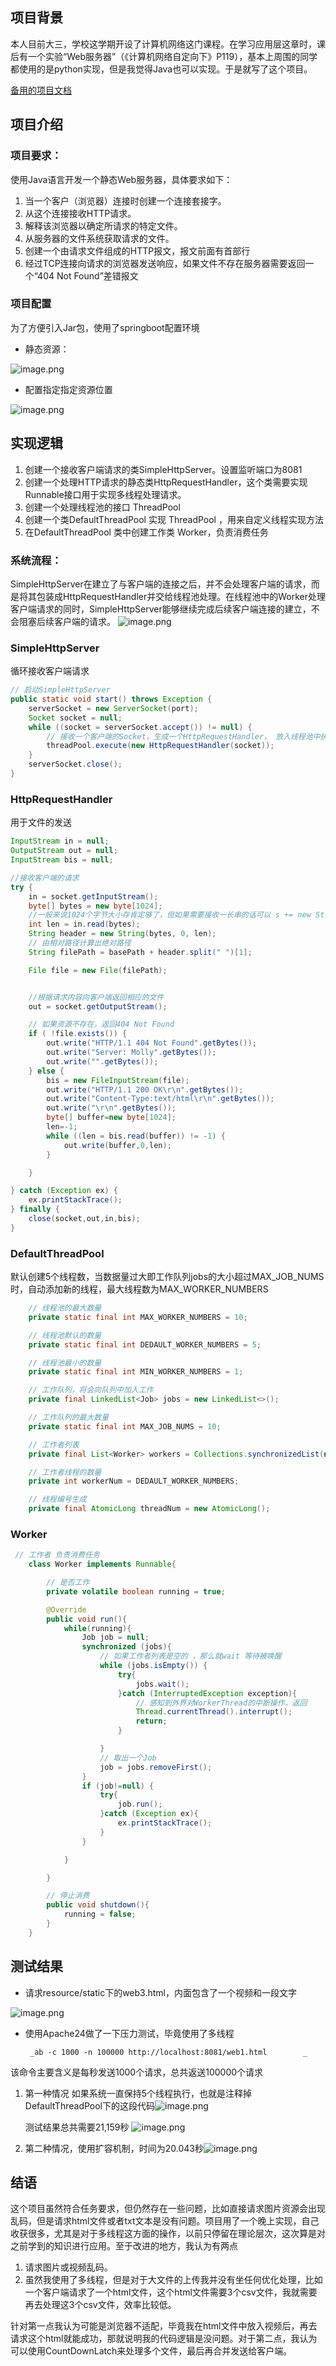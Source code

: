 ## 项目背景
本人目前大三，学校这学期开设了计算机网络这门课程。在学习应用层这章时，课后有一个实验“Web服务器”（《计算机网络自定向下》P119），基本上周围的同学都使用的是python实现，但是我觉得Java也可以实现。于是就写了这个项目。

[备用的项目文档](https://www.yuque.com/xsheng/gn6r2v/to4gm35oacga9d92?#%20%E3%80%8A%E9%A1%B9%E7%9B%AE%E8%AF%B4%E6%98%8E%E3%80%8B)

## 项目介绍
### 项目要求：
使用Java语言开发一个静态Web服务器，具体要求如下：

1. 当一个客户（浏览器）连接时创建一个连接套接字。
2. 从这个连接接收HTTP请求。
3. 解释该浏览器以确定所请求的特定文件。
4. 从服务器的文件系统获取请求的文件。
5. 创建一个由请求文件组成的HTTP报文，报文前面有首部行
6. 经过TCP连接向请求的浏览器发送响应，如果文件不存在服务器需要返回一个“404 Not Found”差错报文

### 项目配置
为了方便引入Jar包，使用了springboot配置环境

- 静态资源：	

![image.png](README.assets/1667888827135-ff0f6ddc-1ce5-432f-97cd-d451b7c06b04.png)

- 配置指定指定资源位置

![image.png](README.assets/1667888834118-065005c2-4fed-4d0b-878f-83a52372015d.png)

## 实现逻辑

1. 创建一个接收客户端请求的类SimpleHttpServer。设置监听端口为8081
2. 创建一个处理HTTP请求的静态类HttpRequestHandler，这个类需要实现Runnable接口用于实现多线程处理请求。
3. 创建一个处理线程池的接口 ThreadPool
4. 创建一个类DefaultThreadPool 实现 ThreadPool ，用来自定义线程实现方法
5. 在DefaultThreadPool 类中创建工作类 Worker，负责消费任务

### 系统流程：
SimpleHttpServer在建立了与客户端的连接之后，并不会处理客户端的请求，而是将其包装成HttpRequestHandler并交给线程池处理。在线程池中的Worker处理客户端请求的同时，SimpleHttpServer能够继续完成后续客户端连接的建立，不会阻塞后续客户端的请求。
![image.png](README.assets/1667891178537-1e1f06c5-2d12-4009-8c3d-6a81fc7a11ce.png)
### SimpleHttpServer
循环接收客户端请求
```java
// 启动SimpleHttpServer
public static void start() throws Exception {
    serverSocket = new ServerSocket(port);
    Socket socket = null;
    while ((socket = serverSocket.accept()) != null) {
        // 接收一个客户端的Socket，生成一个HttpRequestHandler， 放入线程池中执行
        threadPool.execute(new HttpRequestHandler(socket));
    }
    serverSocket.close();
}
```

### HttpRequestHandler
用于文件的发送
```java
InputStream in = null;
OutputStream out = null;
InputStream bis = null;

//接收客户端的请求
try {
    in = socket.getInputStream();
    byte[] bytes = new byte[1024];
    //一般来说1024个字节大小存肯定够了，但如果需要接收一长串的话可以 s += new String(bytes,0,len)
    int len = in.read(bytes);
    String header = new String(bytes, 0, len);
    // 由相对路径计算出绝对路径
    String filePath = basePath + header.split(" ")[1];

    File file = new File(filePath);


    //根据请求内容向客户端返回相应的文件
    out = socket.getOutputStream();

    // 如果资源不存在，返回404 Not Found
    if ( !file.exists()) {
        out.write("HTTP/1.1 404 Not Found".getBytes());
        out.write("Server: Molly".getBytes());
        out.write("".getBytes());
    } else {
        bis = new FileInputStream(file);
        out.write("HTTP/1.1 200 OK\r\n".getBytes());
        out.write("Content-Type:text/html\r\n".getBytes());
        out.write("\r\n".getBytes());
        byte[] buffer=new byte[1024];
        len=-1;
        while ((len = bis.read(buffer)) != -1) {
            out.write(buffer,0,len);
        }

    }

} catch (Exception ex) {
    ex.printStackTrace();
} finally {
    close(socket,out,in,bis);
}
```

### DefaultThreadPool

默认创建5个线程数，当数据量过大即工作队列jobs的大小超过MAX_JOB_NUMS时，自动添加新的线程，最大线程数为MAX_WORKER_NUMBERS

```java
    // 线程池的最大数量
    private static final int MAX_WORKER_NUMBERS = 10;

    // 线程池默认的数量
    private static final int DEDAULT_WORKER_NUMBERS = 5;

    // 线程池最小的数量
    private static final int MIN_WORKER_NUMBERS = 1;

    // 工作队列，将会向队列中加入工作
    private final LinkedList<Job> jobs = new LinkedList<>();

    // 工作队列的最大数量
    private static final int MAX_JOB_NUMS = 10;

    // 工作者列表
    private final List<Worker> workers = Collections.synchronizedList(new ArrayList<Worker>());

    // 工作者线程的数量
    private int workerNum = DEDAULT_WORKER_NUMBERS;

    // 线程编号生成
    private final AtomicLong threadNum = new AtomicLong();
```

### Worker
```java
 // 工作者 负责消费任务
    class Worker implements Runnable{

        // 是否工作
        private volatile boolean running = true;

        @Override
        public void run(){
            while(running){
                Job job = null;
                synchronized (jobs){
                    // 如果工作者列表是空的 ，那么就wait 等待被唤醒
                    while (jobs.isEmpty()) {
                        try{
                            jobs.wait();
                        }catch (InterruptedException exception){
                            // 感知到外界对WorkerThread的中断操作，返回
                            Thread.currentThread().interrupt();
                            return;
                        }

                    }
                    // 取出一个Job
                    job = jobs.removeFirst();
                }
                if (job!=null) {
                    try{
                        job.run();
                    }catch (Exception ex){
                        ex.printStackTrace();
                    }
                }

            }

        }

        // 停止消费
        public void shutdown(){
            running = false;
        }
    }
```

## 测试结果

- 请求resource/static下的web3.html，内面包含了一个视频和一段文字

![image.png](README.assets/1667891288858-721a68f7-5cab-4c13-965e-3b726788d083.png)

- 使用Apache24做了一下压力测试，毕竟使用了多线程

       _ab -c 1000 -n 100000 http://localhost:8081/web1.html        _
该命令主要含义是每秒发送1000个请求，总共返送100000个请求

   1. 第一种情况 如果系统一直保持5个线程执行，也就是注释掉DefaultThreadPool下的这段代码![image.png](README.assets/1667891678593-8e91d901-9858-44cf-96fd-0b08b36378b7.png)
   
      测试结果总共需要21,159秒
      ![image.png](README.assets/1667891784121-f32670ae-2eda-4269-9dcb-16422f523982.png)
   
      
   
   2.  第二种情况，使用扩容机制，时间为20.043秒![image.png](README.assets/1667891947662-8b399705-6f1e-43c2-847d-cf0047074267.png)


## 结语
这个项目虽然符合任务要求，但仍然存在一些问题，比如直接请求图片资源会出现乱码，但是请求html文件或者txt文本是没有问题。项目用了一个晚上实现，自己收获很多，尤其是对于多线程这方面的操作，以前只停留在理论层次，这次算是对之前学到的知识进行应用。至于改进的地方，我认为有两点

1. 请求图片或视频乱码。
2. 虽然我使用了多线程，但是对于大文件的上传我并没有坐任何优化处理，比如一个客户端请求了一个html文件，这个html文件需要3个csv文件，我就需要再去处理这3个csv文件，效率比较低。

针对第一点我认为可能是浏览器不适配，毕竟我在html文件中放入视频后，再去请求这个html就能成功，那就说明我的代码逻辑是没问题。对于第二点，我认为可以使用CountDownLatch来处理多个文件，最后再合并发送给客户端。
